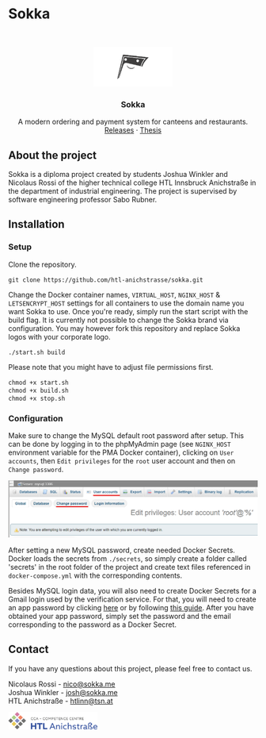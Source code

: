 # Sokka

<br/>
<p align="center">
  <a href="https://sokka.me/">
    <img src=".github/sokka.png" alt="Sokka Logo" height="80">
  </a>

  <h3 align="center">Sokka</h3>

  <p align="center">
    A modern ordering and payment system for canteens and restaurants.
    <br/>
    <a href="https://github.com/htl-anichstrasse/sokka/releases">Releases</a>
    ·
    <a href="https://sokka.me/thesis.pdf">Thesis</a>
  </p>
</p>

## About the project
Sokka is a diploma project created by students Joshua Winkler and Nicolaus Rossi of the higher technical college HTL Innsbruck Anichstraße in the department of industrial engineering. The project is supervised by software engineering professor Sabo Rubner.

## Installation

### Setup

Clone the repository.
```
git clone https://github.com/htl-anichstrasse/sokka.git
```

Change the Docker container names, `VIRTUAL_HOST`, `NGINX_HOST` & `LETSENCRYPT_HOST` settings for all containers to use the domain name you want Sokka to use. Once you're ready, simply run the start script with the build flag. It is currently not possible to change the Sokka brand via configuration. You may however fork this repository and replace Sokka logos with your corporate logo.

```
./start.sh build
```

Please note that you might have to adjust file permissions first.

```
chmod +x start.sh
chmod +x build.sh
chmod +x stop.sh
```

### Configuration

Make sure to change the MySQL default root password after setup. This can be done by logging in to the phpMyAdmin page (see `NGINX_HOST` environment variable for the PMA Docker container), clicking on `User accounts`, then `Edit privileges` for the `root` user account and then on `Change password`.

<img src=".github/phpmyadmin_changepassword.png" alt="phpMyAdmin Change Password Screenshot">

After setting a new MySQL password, create needed Docker Secrets. Docker loads the secrets from `./secrets`, so simply create a folder called 'secrets' in the root folder of the project and create text files referenced in `docker-compose.yml` with the corresponding contents.

Besides MySQL login data, you will also need to create Docker Secrets for a Gmail login used by the verification service. For that, you will need to create an app password by clicking [here](https://myaccount.google.com/u/1/apppasswords) or by following [this guide](https://support.google.com/accounts/answer/185833). After you have obtained your app password, simply set the password and the email corresponding to the password as a Docker Secret.

## Contact

If you have any questions about this project, please feel free to contact us.

Nicolaus Rossi - nico@sokka.me<br>
Joshua Winkler - josh@sokka.me<br>
HTL Anichstraße - htlinn@tsn.at

<a href="https://htlanichstrasse.tirol" target="_blank"><img src=".github/logo_background.png" width="180px"></a>
